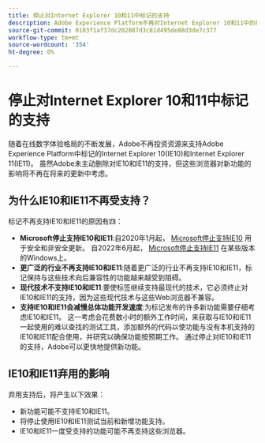 ```yaml
---
title: 停止对Internet Explorer 10和11中标记的支持
description: Adobe Experience Platform不再对Internet Explorer 10和11中的标记提供更新支持。
source-git-commit: 0103f1af37dc202087d3c81d495de88d3de7c377
workflow-type: tm+mt
source-wordcount: '354'
ht-degree: 0%

---
```


# 停止对Internet Explorer 10和11中标记的支持

随着在线数字体验格局的不断发展，Adobe不再投资资源来支持Adobe Experience Platform中标记的Internet Explorer 10(IE10)和Internet Explorer 11(IE11)。 虽然Adobe未主动删除对IE10和IE11的支持，但这些浏览器对新功能的影响将不再在将来的更新中考虑。

## 为什么IE10和IE11不再受支持？

标记不再支持IE10和IE11的原因有四：

* **Microsoft停止支持IE10和IE11**:自2020年1月起， [Microsoft停止支持IE10](https://docs.microsoft.com/en-us/lifecycle/announcements/internet-explorer-10-end-of-support) 用于安全和非安全更新。 自2022年6月起， [Microsoft停止支持IE11](https://docs.microsoft.com/en-us/lifecycle/announcements/internet-explorer-11-end-of-support) 在某些版本的Windows上。
* **更广泛的行业不再支持IE10和IE11**:随着更广泛的行业不再支持IE10和IE11，标记保持与这些技术向后兼容性的功能越来越受到阻碍。
* **现代技术不支持IE10和IE11**:要使标签继续支持最现代的技术，它必须终止对IE10和IE11的支持，因为这些现代技术与这些Web浏览器不兼容。
* **支持IE10和IE11会减慢总体功能开发速度**:为标记发布的许多新功能需要仔细考虑IE10和IE11。 这一考虑会花费数小时的额外工作时间，来获取与IE10和IE11一起使用的难以查找的测试工具，添加额外的代码以使功能与没有本机支持的IE10和IE11配合使用，并研究以确保功能按预期工作。 通过停止对IE10和IE11的支持，Adobe可以更快地提供新功能。

## IE10和IE11弃用的影响

弃用支持后，将产生以下效果：

* 新功能可能不支持IE10和IE11。
* 将停止使用IE10和IE11测试当前和新增功能支持。
* IE10和IE11一度受支持的功能可能不再支持这些浏览器。
